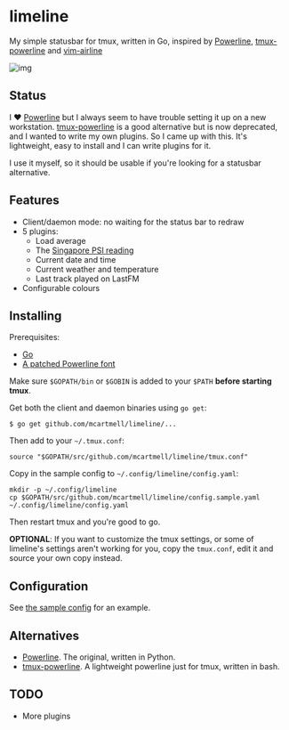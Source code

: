 # limeline

My simple statusbar for tmux, written in Go, inspired by [Powerline](https://github.com/powerline/powerline), [tmux-powerline](https://github.com/erikw/tmux-powerline) and [vim-airline](https://github.com/bling/vim-airline)

![img](https://github.com/mcartmell/limeline/wiki/screenshots/limeline3.png)

## Status

I :heart: [Powerline](https://github.com/powerline/powerline) but I always seem to have trouble setting it up on a new workstation. [tmux-powerline](https://github.com/erikw/tmux-powerline) is a good alternative but is now deprecated, and I wanted to write my own plugins. So I came up with this. It's lightweight, easy to install and I can write plugins for it.

I use it myself, so it should be usable if you're looking for a statusbar alternative.

## Features

* Client/daemon mode: no waiting for the status bar to redraw
* 5 plugins:
  * Load average
  * The [Singapore PSI reading](http://www.nea.gov.sg/anti-pollution-radiation-protection/air-pollution-control/psi/psi)
  * Current date and time
  * Current weather and temperature
  * Last track played on LastFM
* Configurable colours

## Installing

Prerequisites:

* [Go](http://golang.org)
* [A patched Powerline font](https://github.com/powerline/fonts)

Make sure `$GOPATH/bin` or `$GOBIN` is added to your `$PATH` **before starting tmux**.

Get both the client and daemon binaries using `go get`:

```
$ go get github.com/mcartmell/limeline/...
```

Then add to your `~/.tmux.conf`:

```
source "$GOPATH/src/github.com/mcartmell/limeline/tmux.conf"
```

Copy in the sample config to `~/.config/limeline/config.yaml`:

```
mkdir -p ~/.config/limeline
cp $GOPATH/src/github.com/mcartmell/limeline/config.sample.yaml ~/.config/limeline/config.yaml
```

Then restart tmux and you're good to go.

**OPTIONAL**: If you want to customize the tmux settings, or some of limeline's settings aren't working for you, copy the `tmux.conf`, edit it and source your own copy instead.

## Configuration

See [the sample config](https://github.com/mcartmell/limeline/blob/master/config.sample.yaml) for an example.

## Alternatives

* [Powerline](https://github.com/powerline/powerline). The original, written in Python.
* [tmux-powerline](https://github.com/erikw/tmux-powerline). A lightweight powerline just for tmux, written in bash.

## TODO

* More plugins
